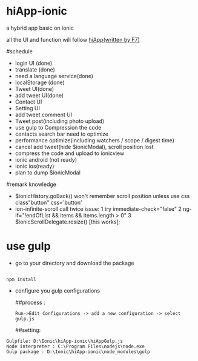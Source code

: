 # hiApp-ionic
a hybrid app basic on ionic

all the UI and function will follow [hiApp(written by F7)](http://hi.dearb.me/)

#schedule

- login UI (done)
- translate (done)
- need a language service(done)
- localStorage (done)
- Tweet UI(done)
- add tweet UI(done)
- Contact UI
- Setting UI
- add tweet comment UI
- Tweet post(including photo upload)
- use gulp to Compression the code
- contacts search bar need to optimize
- performance optimize(including watchers / scope / digest time)
- cancel add tweet(hide $ionicModal), scroll position lost
- compress the code and upload to ionicview
- ionic android (not ready)
- ionic ios(ready)
- plan to dump $ionicModal


#remark knowledge
- $ionicHistory.goBack() won't remember scroll position unless use css class"button" css='button'
- ion-infinite-scroll call twice issue: 1 try immediate-check="false" 2 ng-if="!endOfList && items && items.length > 0" 
  3 $ionicScrollDelegate.resize() [this works];

# use gulp
- go to your directory and download the package

```

npm install

```

- configure you gulp configurations

  ##process :

  ```
  Run->Edit Configurations -> add a new configuration -> select gulp.js
  ```


  ##setting:


 ```
 Gulpfile: D:\Ionic\hiApp-ionic\hiAppGulp.js
 Node interpreter : C:\Program Files\nodejs\node.exe
 Gulp package : D:\Ionic\hiApp-ionic\node_modules\gulp
 ```
